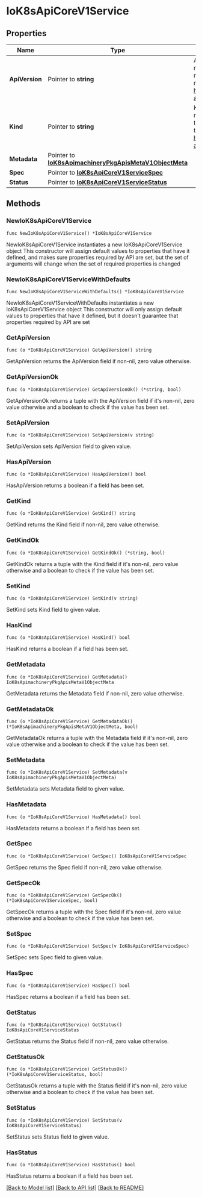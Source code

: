 # IoK8sApiCoreV1Service

## Properties

Name | Type | Description | Notes
------------ | ------------- | ------------- | -------------
**ApiVersion** | Pointer to **string** | APIVersion defines the versioned schema of this representation of an object. Servers should convert recognized schemas to the latest internal value, and may reject unrecognized values. More info: https://git.k8s.io/community/contributors/devel/sig-architecture/api-conventions.md#resources | [optional] 
**Kind** | Pointer to **string** | Kind is a string value representing the REST resource this object represents. Servers may infer this from the endpoint the client submits requests to. Cannot be updated. In CamelCase. More info: https://git.k8s.io/community/contributors/devel/sig-architecture/api-conventions.md#types-kinds | [optional] 
**Metadata** | Pointer to [**IoK8sApimachineryPkgApisMetaV1ObjectMeta**](IoK8sApimachineryPkgApisMetaV1ObjectMeta.md) |  | [optional] 
**Spec** | Pointer to [**IoK8sApiCoreV1ServiceSpec**](IoK8sApiCoreV1ServiceSpec.md) |  | [optional] 
**Status** | Pointer to [**IoK8sApiCoreV1ServiceStatus**](IoK8sApiCoreV1ServiceStatus.md) |  | [optional] 

## Methods

### NewIoK8sApiCoreV1Service

`func NewIoK8sApiCoreV1Service() *IoK8sApiCoreV1Service`

NewIoK8sApiCoreV1Service instantiates a new IoK8sApiCoreV1Service object
This constructor will assign default values to properties that have it defined,
and makes sure properties required by API are set, but the set of arguments
will change when the set of required properties is changed

### NewIoK8sApiCoreV1ServiceWithDefaults

`func NewIoK8sApiCoreV1ServiceWithDefaults() *IoK8sApiCoreV1Service`

NewIoK8sApiCoreV1ServiceWithDefaults instantiates a new IoK8sApiCoreV1Service object
This constructor will only assign default values to properties that have it defined,
but it doesn't guarantee that properties required by API are set

### GetApiVersion

`func (o *IoK8sApiCoreV1Service) GetApiVersion() string`

GetApiVersion returns the ApiVersion field if non-nil, zero value otherwise.

### GetApiVersionOk

`func (o *IoK8sApiCoreV1Service) GetApiVersionOk() (*string, bool)`

GetApiVersionOk returns a tuple with the ApiVersion field if it's non-nil, zero value otherwise
and a boolean to check if the value has been set.

### SetApiVersion

`func (o *IoK8sApiCoreV1Service) SetApiVersion(v string)`

SetApiVersion sets ApiVersion field to given value.

### HasApiVersion

`func (o *IoK8sApiCoreV1Service) HasApiVersion() bool`

HasApiVersion returns a boolean if a field has been set.

### GetKind

`func (o *IoK8sApiCoreV1Service) GetKind() string`

GetKind returns the Kind field if non-nil, zero value otherwise.

### GetKindOk

`func (o *IoK8sApiCoreV1Service) GetKindOk() (*string, bool)`

GetKindOk returns a tuple with the Kind field if it's non-nil, zero value otherwise
and a boolean to check if the value has been set.

### SetKind

`func (o *IoK8sApiCoreV1Service) SetKind(v string)`

SetKind sets Kind field to given value.

### HasKind

`func (o *IoK8sApiCoreV1Service) HasKind() bool`

HasKind returns a boolean if a field has been set.

### GetMetadata

`func (o *IoK8sApiCoreV1Service) GetMetadata() IoK8sApimachineryPkgApisMetaV1ObjectMeta`

GetMetadata returns the Metadata field if non-nil, zero value otherwise.

### GetMetadataOk

`func (o *IoK8sApiCoreV1Service) GetMetadataOk() (*IoK8sApimachineryPkgApisMetaV1ObjectMeta, bool)`

GetMetadataOk returns a tuple with the Metadata field if it's non-nil, zero value otherwise
and a boolean to check if the value has been set.

### SetMetadata

`func (o *IoK8sApiCoreV1Service) SetMetadata(v IoK8sApimachineryPkgApisMetaV1ObjectMeta)`

SetMetadata sets Metadata field to given value.

### HasMetadata

`func (o *IoK8sApiCoreV1Service) HasMetadata() bool`

HasMetadata returns a boolean if a field has been set.

### GetSpec

`func (o *IoK8sApiCoreV1Service) GetSpec() IoK8sApiCoreV1ServiceSpec`

GetSpec returns the Spec field if non-nil, zero value otherwise.

### GetSpecOk

`func (o *IoK8sApiCoreV1Service) GetSpecOk() (*IoK8sApiCoreV1ServiceSpec, bool)`

GetSpecOk returns a tuple with the Spec field if it's non-nil, zero value otherwise
and a boolean to check if the value has been set.

### SetSpec

`func (o *IoK8sApiCoreV1Service) SetSpec(v IoK8sApiCoreV1ServiceSpec)`

SetSpec sets Spec field to given value.

### HasSpec

`func (o *IoK8sApiCoreV1Service) HasSpec() bool`

HasSpec returns a boolean if a field has been set.

### GetStatus

`func (o *IoK8sApiCoreV1Service) GetStatus() IoK8sApiCoreV1ServiceStatus`

GetStatus returns the Status field if non-nil, zero value otherwise.

### GetStatusOk

`func (o *IoK8sApiCoreV1Service) GetStatusOk() (*IoK8sApiCoreV1ServiceStatus, bool)`

GetStatusOk returns a tuple with the Status field if it's non-nil, zero value otherwise
and a boolean to check if the value has been set.

### SetStatus

`func (o *IoK8sApiCoreV1Service) SetStatus(v IoK8sApiCoreV1ServiceStatus)`

SetStatus sets Status field to given value.

### HasStatus

`func (o *IoK8sApiCoreV1Service) HasStatus() bool`

HasStatus returns a boolean if a field has been set.


[[Back to Model list]](../README.md#documentation-for-models) [[Back to API list]](../README.md#documentation-for-api-endpoints) [[Back to README]](../README.md)


